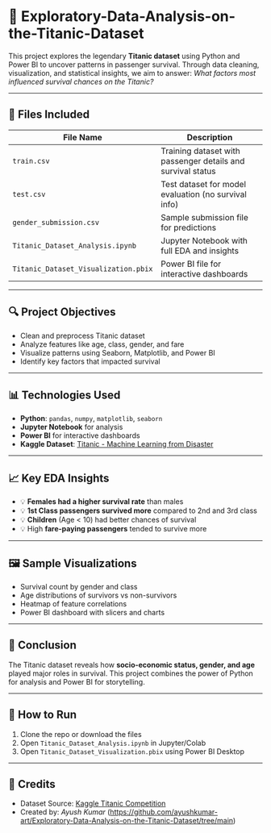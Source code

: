 # 🚢 Exploratory-Data-Analysis-on-the-Titanic-Dataset

This project explores the legendary **Titanic dataset** using Python and Power BI to uncover patterns in passenger survival. Through data cleaning, visualization, and statistical insights, we aim to answer: _What factors most influenced survival chances on the Titanic?_

---

## 📁 Files Included

| File Name | Description |
|-----------|-------------|
| `train.csv` | Training dataset with passenger details and survival status |
| `test.csv` | Test dataset for model evaluation (no survival info) |
| `gender_submission.csv` | Sample submission file for predictions |
| `Titanic_Dataset_Analysis.ipynb` | Jupyter Notebook with full EDA and insights |
| `Titanic_Dataset_Visualization.pbix` | Power BI file for interactive dashboards |

---

## 🔍 Project Objectives

- Clean and preprocess Titanic dataset
- Analyze features like age, class, gender, and fare
- Visualize patterns using Seaborn, Matplotlib, and Power BI
- Identify key factors that impacted survival

---

## 📊 Technologies Used

- **Python**: `pandas`, `numpy`, `matplotlib`, `seaborn`
- **Jupyter Notebook** for analysis
- **Power BI** for interactive dashboards
- **Kaggle Dataset**: [Titanic - Machine Learning from Disaster](https://www.kaggle.com/c/titanic)

---

## 📈 Key EDA Insights

- 💡 **Females had a higher survival rate** than males
- 💡 **1st Class passengers survived more** compared to 2nd and 3rd class
- 💡 **Children** (Age < 10) had better chances of survival
- 💡 High **fare-paying passengers** tended to survive more

---

## 🖼️ Sample Visualizations

- Survival count by gender and class
- Age distributions of survivors vs non-survivors
- Heatmap of feature correlations
- Power BI dashboard with slicers and charts

---

## 🧠 Conclusion

The Titanic dataset reveals how **socio-economic status, gender, and age** played major roles in survival. This project combines the power of Python for analysis and Power BI for storytelling.

---

## 📎 How to Run

1. Clone the repo or download the files
2. Open `Titanic_Dataset_Analysis.ipynb` in Jupyter/Colab
3. Open `Titanic_Dataset_Visualization.pbix` using Power BI Desktop

---

## 🤝 Credits

- Dataset Source: [Kaggle Titanic Competition](https://www.kaggle.com/c/titanic)
- Created by: *Ayush Kumar* (https://github.com/ayushkumar-art/Exploratory-Data-Analysis-on-the-Titanic-Dataset/tree/main)

